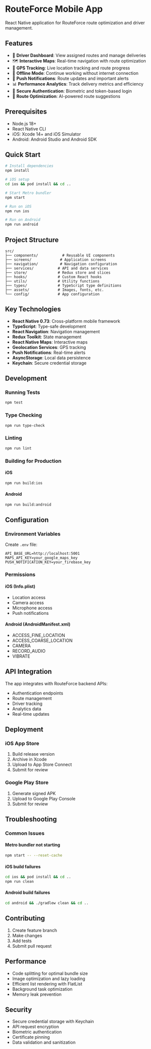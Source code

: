 # RouteForce Mobile App

React Native application for RouteForce route optimization and driver management.

## Features

- 🚗 **Driver Dashboard**: View assigned routes and manage deliveries
- 🗺️ **Interactive Maps**: Real-time navigation with route optimization
- 📍 **GPS Tracking**: Live location tracking and route progress
- 📱 **Offline Mode**: Continue working without internet connection
- 🔔 **Push Notifications**: Route updates and important alerts
- 📊 **Performance Analytics**: Track delivery metrics and efficiency
- 🔐 **Secure Authentication**: Biometric and token-based login
- 🎯 **Route Optimization**: AI-powered route suggestions

## Prerequisites

- Node.js 18+
- React Native CLI
- iOS: Xcode 14+ and iOS Simulator
- Android: Android Studio and Android SDK

## Quick Start

```bash
# Install dependencies
npm install

# iOS setup
cd ios && pod install && cd ..

# Start Metro bundler
npm start

# Run on iOS
npm run ios

# Run on Android
npm run android
```

## Project Structure

```
src/
├── components/           # Reusable UI components
├── screens/             # Application screens
├── navigation/          # Navigation configuration
├── services/           # API and data services
├── store/              # Redux store and slices
├── hooks/              # Custom React hooks
├── utils/              # Utility functions
├── types/              # TypeScript type definitions
├── assets/             # Images, fonts, etc.
└── config/             # App configuration
```

## Key Technologies

- **React Native 0.73**: Cross-platform mobile framework
- **TypeScript**: Type-safe development
- **React Navigation**: Navigation management
- **Redux Toolkit**: State management
- **React Native Maps**: Interactive maps
- **Geolocation Services**: GPS tracking
- **Push Notifications**: Real-time alerts
- **AsyncStorage**: Local data persistence
- **Keychain**: Secure credential storage

## Development

### Running Tests
```bash
npm test
```

### Type Checking
```bash
npm run type-check
```

### Linting
```bash
npm run lint
```

### Building for Production

#### iOS
```bash
npm run build:ios
```

#### Android
```bash
npm run build:android
```

## Configuration

### Environment Variables
Create `.env` file:
```
API_BASE_URL=http://localhost:5001
MAPS_API_KEY=your_google_maps_key
PUSH_NOTIFICATION_KEY=your_firebase_key
```

### Permissions

#### iOS (Info.plist)
- Location access
- Camera access
- Microphone access
- Push notifications

#### Android (AndroidManifest.xml)
- ACCESS_FINE_LOCATION
- ACCESS_COARSE_LOCATION
- CAMERA
- RECORD_AUDIO
- VIBRATE

## API Integration

The app integrates with RouteForce backend APIs:
- Authentication endpoints
- Route management
- Driver tracking
- Analytics data
- Real-time updates

## Deployment

### iOS App Store
1. Build release version
2. Archive in Xcode
3. Upload to App Store Connect
4. Submit for review

### Google Play Store
1. Generate signed APK
2. Upload to Google Play Console
3. Submit for review

## Troubleshooting

### Common Issues

#### Metro bundler not starting
```bash
npm start -- --reset-cache
```

#### iOS build failures
```bash
cd ios && pod install && cd ..
npm run clean
```

#### Android build failures
```bash
cd android && ./gradlew clean && cd ..
```

## Contributing

1. Create feature branch
2. Make changes
3. Add tests
4. Submit pull request

## Performance

- Code splitting for optimal bundle size
- Image optimization and lazy loading
- Efficient list rendering with FlatList
- Background task optimization
- Memory leak prevention

## Security

- Secure credential storage with Keychain
- API request encryption
- Biometric authentication
- Certificate pinning
- Data validation and sanitization
